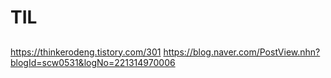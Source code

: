 # TIL

## 

https://thinkerodeng.tistory.com/301
https://blog.naver.com/PostView.nhn?blogId=scw0531&logNo=221314970006
